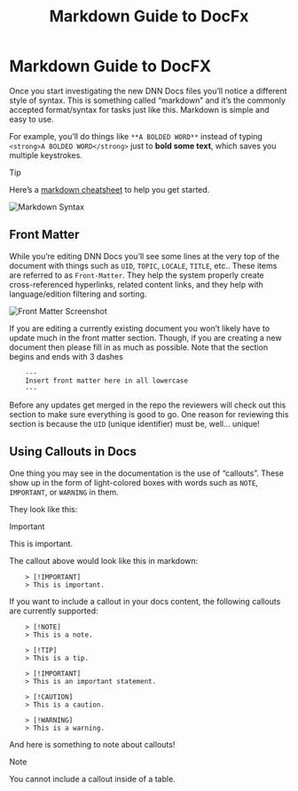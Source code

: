 ﻿---
uid: markdown-guide-to-docfx
topic: markdown-guide-to-docfx
locale: en
title: Markdown Guide to DocFx
dnneditions: 
dnnversion: 09.02.00
parent-topic: 
related-topics: 
---

# Markdown Guide to DocFX
Once you start investigating the new DNN Docs files you’ll notice a different style of syntax. This is something called “markdown” and it’s the commonly accepted format/syntax for tasks just like this. Markdown is simple and easy to use. 

For example, you’ll do things like ```**A BOLDED WORD**``` instead of typing ```<strong>A BOLDED WORD</strong>``` just to **bold some text**, which saves you multiple keystrokes. 

> [!TIP]
> Here’s a [markdown cheatsheet](https://github.com/adam-p/markdown-here/wiki/Markdown-Cheatsheet) to help you get started.

![Markdown Syntax](/images/Markdown.jpg)

## Front Matter 

While you’re editing DNN Docs you’ll see some lines at the very top of the document with things such as ```UID```, ```TOPIC```, ```LOCALE```, ```TITLE```, etc.. These items are referred to as ```Front-Matter```. They help the system properly create cross-referenced hyperlinks, related content links, and they help with language/edition filtering and sorting.

![Front Matter Screenshot](/images/Front-Matter.jpg)

If you are editing a currently existing document you won’t likely have to update much in the front matter section. Though, if you are creating a new document then please fill in as much as possible. Note that the section begins and ends with 3 dashes 

```
    ---
    Insert front matter here in all lowercase
    ---
```
Before any updates get merged in the repo the reviewers will check out this section to make sure everything is good to go. One reason for reviewing this section is because the ```UID``` (unique identifier) must be, well… unique! 

## Using Callouts in Docs

One thing you may see in the documentation is the use of “callouts”. These show up in the form of light-colored boxes with words such as ```NOTE```, ```IMPORTANT```, or ```WARNING``` in them. 


They look like this:
> [!IMPORTANT]
> This is important.

The callout above would look like this in markdown:

```
    > [!IMPORTANT]
    > This is important.
```

If you want to include a callout in your docs content, the following callouts are currently supported:

```
    > [!NOTE]
    > This is a note.
```

```
    > [!TIP]
    > This is a tip.
```

```
    > [!IMPORTANT]
    > This is an important statement.
```

```
    > [!CAUTION]
    > This is a caution.
```

```
    > [!WARNING]
    > This is a warning.
```


And here is something to note about callouts!
> [!NOTE]
> You cannot include a callout inside of a table.
